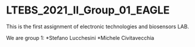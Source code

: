 # LTEBS_2021_II_Group_01_EAGLE

This is the first assignment of electronic technologies and biosensors LAB. 

We are group 1:
*Stefano Lucchesini
*Michele Civitavecchia